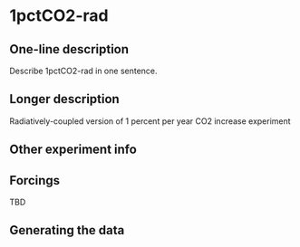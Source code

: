 <!--- This file contains a number of sections -->
<!--- They are bounded by comments like this -->
<!--- Do not edit these sections by hand -->
<!--- Start title -->
# 1pctCO2-rad
<!--- End title -->

## One-line description

<!--- Start one-line-description -->
Describe 1pctCO2-rad in one sentence.
<!--- End one-line-description -->

## Longer description

<!--- Start longer-description -->
Radiatively-coupled version of 1 percent per year CO2 increase experiment
<!--- End longer-description -->

## Other experiment info

<!--- Start other-experiment-info -->
<!--- End other-experiment-info -->

## Forcings

<!--- Start forcings -->
TBD
<!--- End forcings -->

## Generating the data

<!--- TODO: auto-generate this -->
